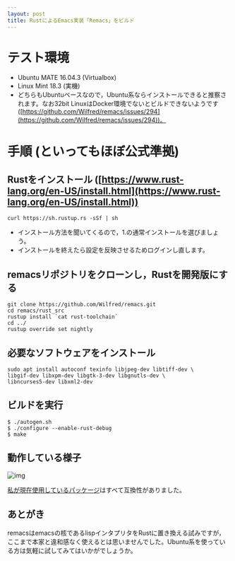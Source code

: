 ```yaml
---
layout: post
title: RustによるEmacs実装「Remacs」をビルド
---
```


# テスト環境

-   Ubuntu MATE 16.04.3 (Virtualbox)
-   Linux Mint 18.3 (実機)
-   どちらもUbuntuベースなので，Ubuntu系ならインストールできると推察されます。なお32bit LinuxはDocker環境でないとビルドできないようです ([https://github.com/Wilfred/remacs/issues/294](https://github.com/Wilfred/remacs/issues/294))。


# 手順 (といってもほぼ公式準拠)


## Rustをインストール ([https://www.rust-lang.org/en-US/install.html](https://www.rust-lang.org/en-US/install.html))

    curl https://sh.rustup.rs -sSf | sh

-   インストール方法を聞いてくるので，1.の通常インストールを選びましょう。
-   インストールを終えたら設定を反映させるためログインし直します。


## remacsリポジトリをクローンし，Rustを開発版にする

    git clone https://github.com/Wilfred/remacs.git
    cd remacs/rust_src
    rustup install `cat rust-toolchain`
    cd ../
    rustup override set nightly


## 必要なソフトウェアをインストール

    sudo apt install autoconf texinfo libjpeg-dev libtiff-dev \
    libgif-dev libxpm-dev libgtk-3-dev libgnutls-dev \
    libncurses5-dev libxml2-dev


## ビルドを実行

    $ ./autogen.sh
    $ ./configure --enable-rust-debug
    $ make


## 動作している様子

![img](01.png)

[私が現在使用しているパッケージ](https://github.com/jamcha-aa/init)はすべて互換性がありました。


## あとがき

remacsはemacsの核であるlispインタプリタをRustに置き換える試みですが，ここまで本家と違和感なく使えるとは思いませんでした。Ubuntu系を使っている方は気軽に試してみてはいかがでしょうか。

